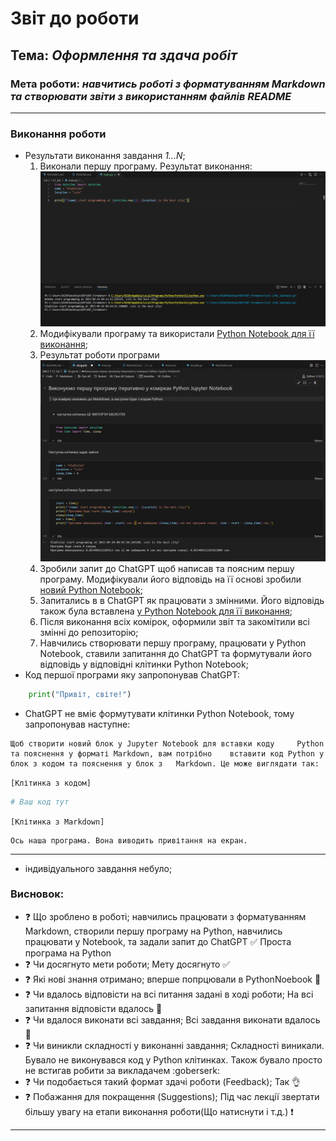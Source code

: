 # Звіт до роботи
## Тема: _Оформлення та здача робіт_
### Мета роботи: _навчитись роботі з форматуванням Markdown та створювати звіти з використанням файлів README_
---
### Виконання роботи
- Результати виконання завдання *1...N*;
    1. Виконали першу програму. Результат виконання: ![Alt text](%D0%97%D0%B0%D0%B2%D0%B4%D0%B0%D0%BD%D0%BD%D1%8F1-2.PNG)
    1. Модифікували програму та використали [Python Notebook для її виконання](nb.ipynb);
    1. Результат роботи програми ![Alt text](<Знімок OOP 6.PNG>)
    1. Зробили запит до ChatGPT щоб написав та поясним першу програму. Модифікували його відповідь на її основі зробили [новий Python Notebook](ai.ipynb);
    1. Запитались в в ChatGPT як працювати з змінними. Його відповідь також була вставлена [у Python Notebook для її виконання](ai.ipynb);
    1. Після виконання всіх комірок, оформили звіт та закомітили всі змінні до репозиторію;
    1.  Навчились створювати першу програму, працювати у Python Notebook, ставили запитання до ChatGPT та формутували його відповідь у відповідні клітинки Python Notebook;
- Код першої програми яку запропонував ChatGPT:
```python
    print("Привіт, світе!")
```
- ChatGPT не вміє формутувати клітинки Python Notebook, тому    запропонував наступне:
```text
Щоб створити новий блок у Jupyter Notebook для вставки коду     Python та пояснення у форматі Markdown, вам потрібно    вставити код Python у блок з кодом та пояснення у блок з   Markdown. Це може виглядати так:
```
`[Клітинка з кодом]`
```python
# Ваш код тут
 ```
`[Клітинка з Markdown]`
```
Ось наша програма. Вона виводить привітання на екран.
```
---
-  індивідуального завдання небуло;

### Висновок: 

- :question: Що зроблено в роботі; навчились працювати з форматуванням Markdown, створили першу програму на Python,  навчились працювати у Notebook, та задали запит до  ChatGPT :white_check_mark:
Проста програма на Python
- :question: Чи досягнуто мети роботи; Мету досягнуто :white_check_mark:
- :question: Які нові знання отримано; вперше попрцювали в PythonNoebook :notebook_with_decorative_cover:
- :question: Чи вдалось відповісти на всі питання задані в ході роботи; На всі запитання відповісти вдалось :100:
- :question: Чи вдалося виконати всі завдання; Всі завдання виконати вдалось :100:
- :question: Чи виникли складності у виконанні завдання; Складності виникали. Бувало не виконувався код у Python клітинках. Також бувало просто не встигав робити за викладачем :goberserk:
- :question: Чи подобається такий формат здачі роботи (Feedback);
Так :ok_hand:
- :question: Побажання для покращення (Suggestions);
Під час лекції звертати більшу увагу на етапи виконання роботи(Що натиснути і т.д.) :exclamation:
---